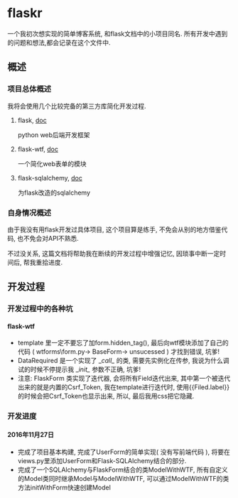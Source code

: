 # flaskr
一个我初次想实现的简单博客系统, 和flask文档中的小项目同名.
所有开发中遇到的问题和想法,都会记录在这个文件中.

## 概述
### 项目总体概述
我将会使用几个比较完备的第三方库简化开发过程.
 
 1. flask, [doc](http://dormousehole.readthedocs.io/en/latest/)
 
    python web后端开发框架


 2. flask-wtf, [doc](http://wtforms.readthedocs.io/en/latest/)

    一个简化web表单的模块

 3. flask-sqlalchemy, [doc](http://www.pythondoc.com/flask-sqlalchemy/quickstart.html)
    
    为flask改造的sqlalchemy

### 自身情况概述
由于我没有用flask开发过具体项目, 这个项目算是练手, 不免会从别的地方借鉴代码, 也不免会对API不熟悉.

不过没关系, 这篇文档将帮助我在断续的开发过程中增强记忆, 因琐事中断一定时间后, 帮我重拾进度.


## 开发过程
### 开发过程中的各种坑
#### flask-wtf
  * template 里一定不要忘了加form.hidden_tag(), 最后向wtf模块添加了自己的代码 ( wtforms\\form.py-> BaseForm-> unsucessed ) 才找到错误, 坑爹!
  * DataRequired 是一个实现了 \__call\__ 的类, 需要先实例化在传参, 我说为什么调试的时候不停提示我 \__init\__ 参数不正确, 坑爹!
  * 注意: FlaskForm 类实现了迭代器, 会将所有Field迭代出来, 其中第一个被迭代出来的就是内置的Csrf_Token, 我在template进行迭代时, 使用{{Filed.label}}的时候会把Csrf_Token也显示出来, 所以, 最后我用css把它隐藏.

### 开发进度
#### 2016年11月27日
  * 完成了项目基本构建, 完成了UserForm的简单实现( 没有写前端代码 ), 将要在views.py里添加UserForm和Flask-SQLAlchemy结合的部分.
  * 完成了一个SQLAlchemy与FlaskForm结合的类ModelWithWTF, 所有自定义的Model类同时继承Model与ModelWithWTF, 可以通过ModelWithWTF的类方法initWithForm快速创建Model


